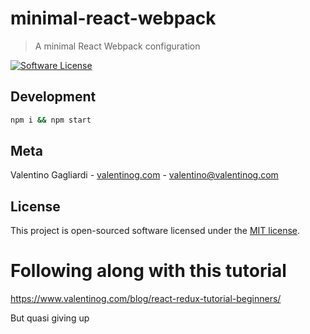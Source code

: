 # minimal-react-webpack
> A minimal React Webpack configuration

[![Software License](https://img.shields.io/badge/license-MIT-brightgreen.svg?style=flat)](LICENSE)

## Development

```bash
npm i && npm start
```

## Meta

Valentino Gagliardi - [valentinog.com](https://www.valentinog.com) - valentino@valentinog.com

## License

This project is open-sourced software licensed under the [MIT license](http://opensource.org/licenses/MIT).

# Following along with this tutorial
https://www.valentinog.com/blog/react-redux-tutorial-beginners/

But quasi giving up